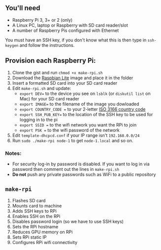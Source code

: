 ## You'll need

* Raspberry Pi 3, 3+ or 2 (only)
* A Linux PC, laptop or Raspberry with SD card reader/slot
* A number of Raspberry Pis configured with Ethernet

You must have an SSH key, if you don't know what this is then type in `ssh-keygen` and follow the instructions.

## Provision each Raspberry Pi:

1. Clone the gist and run `chmod +x make-rpi.sh`
2. Download the [Raspbian Lite](https://www.raspberrypi.org/downloads/raspbian/) image and place it in the folder
3. Insert a formatted SD card into your SD card reader
4. Edit `make-rpi.sh` and update:
   *  `export DEV=` to the device you see on `lsblk` (or `diskutil list` on Mac) for your SD card reader
   *  `export IMAGE=` to the filename of the image you dowloaded
   *  `export COUNTRY_CODE =` to your 2-letter [ISO 3166 country code](https://www.iso.org/obp/ui/#search)
   *  `export SSH_PUB_KEY=` to the location of the SSH key to be used for logging in to the pi
   *  `export SSID =` to the wifi network you want the RPi to join
   *  `export PSK =` to the wifi password of the network
5. Edit `template-dhcpcd.conf` if your IP range isn't `192.168.0.0/24`
6. Run `sudo ./make-rpi node-1` to get `node-1.local` and so on.

### Notes:

* For security log-in by password is disabled. If you want to log in via password then comment out the lines in `make-rpi.sh` 
* **Do not** push any private passwords such as WiFi to a public repository

## `make-rpi`

1. Flashes SD card
2. Mounts card to machine
3. Adds SSH keys to RPi
4. Enables SSH on the RPi
5. Disables password login (so we have to use SSH keys)
6. Sets the RPi hostname
7. Reduces GPU memory on RPi 
8. Sets RPi static IP
9. Configures RPi wifi connectivity